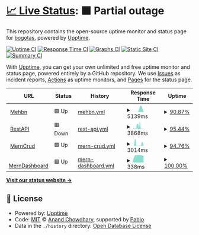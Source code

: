 # [📈 Live Status](https://bogotas.github.io/upptime): <!--live status--> **🟧 Partial outage**

This repository contains the open-source uptime monitor and status page for [bogotas](https://bogotas.github.io/upptime), powered by [Upptime](https://github.com/upptime/upptime).

[![Uptime CI](https://github.com/bogotas/upptime/workflows/Uptime%20CI/badge.svg)](https://github.com/bogotas/upptime/actions?query=workflow%3A%22Uptime+CI%22)
[![Response Time CI](https://github.com/bogotas/upptime/workflows/Response%20Time%20CI/badge.svg)](https://github.com/bogotas/upptime/actions?query=workflow%3A%22Response+Time+CI%22)
[![Graphs CI](https://github.com/bogotas/upptime/workflows/Graphs%20CI/badge.svg)](https://github.com/bogotas/upptime/actions?query=workflow%3A%22Graphs+CI%22)
[![Static Site CI](https://github.com/bogotas/upptime/workflows/Static%20Site%20CI/badge.svg)](https://github.com/bogotas/upptime/actions?query=workflow%3A%22Static+Site+CI%22)
[![Summary CI](https://github.com/bogotas/upptime/workflows/Summary%20CI/badge.svg)](https://github.com/bogotas/upptime/actions?query=workflow%3A%22Summary+CI%22)

With [Upptime](https://upptime.js.org), you can get your own unlimited and free uptime monitor and status page, powered entirely by a GitHub repository. We use [Issues](https://github.com/bogotas/upptime/issues) as incident reports, [Actions](https://github.com/bogotas/upptime/actions) as uptime monitors, and [Pages](https://bogotas.github.io/upptime) for the status page.

<!--start: status pages-->
<!-- This summary is generated by Upptime (https://github.com/upptime/upptime) -->
<!-- Do not edit this manually, your changes will be overwritten -->
<!-- prettier-ignore -->
| URL | Status | History | Response Time | Uptime |
| --- | ------ | ------- | ------------- | ------ |
| <img alt="" src="https://icons.duckduckgo.com/ip3/mehbn.onrender.com.ico" height="13"> [Mehbn](https://mehbn.onrender.com/db-status) | 🟩 Up | [mehbn.yml](https://github.com/bogotas/upptime/commits/HEAD/history/mehbn.yml) | <details><summary><img alt="Response time graph" src="./graphs/mehbn/response-time-week.png" height="20"> 5139ms</summary><br><a href="https://bogotas.github.io/upptime/history/mehbn"><img alt="Response time 5139" src="https://img.shields.io/endpoint?url=https%3A%2F%2Fraw.githubusercontent.com%2Fbogotas%2Fupptime%2FHEAD%2Fapi%2Fmehbn%2Fresponse-time.json"></a><br><a href="https://bogotas.github.io/upptime/history/mehbn"><img alt="24-hour response time 6741" src="https://img.shields.io/endpoint?url=https%3A%2F%2Fraw.githubusercontent.com%2Fbogotas%2Fupptime%2FHEAD%2Fapi%2Fmehbn%2Fresponse-time-day.json"></a><br><a href="https://bogotas.github.io/upptime/history/mehbn"><img alt="7-day response time 5139" src="https://img.shields.io/endpoint?url=https%3A%2F%2Fraw.githubusercontent.com%2Fbogotas%2Fupptime%2FHEAD%2Fapi%2Fmehbn%2Fresponse-time-week.json"></a><br><a href="https://bogotas.github.io/upptime/history/mehbn"><img alt="30-day response time 5139" src="https://img.shields.io/endpoint?url=https%3A%2F%2Fraw.githubusercontent.com%2Fbogotas%2Fupptime%2FHEAD%2Fapi%2Fmehbn%2Fresponse-time-month.json"></a><br><a href="https://bogotas.github.io/upptime/history/mehbn"><img alt="1-year response time 5139" src="https://img.shields.io/endpoint?url=https%3A%2F%2Fraw.githubusercontent.com%2Fbogotas%2Fupptime%2FHEAD%2Fapi%2Fmehbn%2Fresponse-time-year.json"></a></details> | <details><summary><a href="https://bogotas.github.io/upptime/history/mehbn">90.87%</a></summary><a href="https://bogotas.github.io/upptime/history/mehbn"><img alt="All-time uptime 90.87%" src="https://img.shields.io/endpoint?url=https%3A%2F%2Fraw.githubusercontent.com%2Fbogotas%2Fupptime%2FHEAD%2Fapi%2Fmehbn%2Fuptime.json"></a><br><a href="https://bogotas.github.io/upptime/history/mehbn"><img alt="24-hour uptime 89.66%" src="https://img.shields.io/endpoint?url=https%3A%2F%2Fraw.githubusercontent.com%2Fbogotas%2Fupptime%2FHEAD%2Fapi%2Fmehbn%2Fuptime-day.json"></a><br><a href="https://bogotas.github.io/upptime/history/mehbn"><img alt="7-day uptime 90.87%" src="https://img.shields.io/endpoint?url=https%3A%2F%2Fraw.githubusercontent.com%2Fbogotas%2Fupptime%2FHEAD%2Fapi%2Fmehbn%2Fuptime-week.json"></a><br><a href="https://bogotas.github.io/upptime/history/mehbn"><img alt="30-day uptime 90.87%" src="https://img.shields.io/endpoint?url=https%3A%2F%2Fraw.githubusercontent.com%2Fbogotas%2Fupptime%2FHEAD%2Fapi%2Fmehbn%2Fuptime-month.json"></a><br><a href="https://bogotas.github.io/upptime/history/mehbn"><img alt="1-year uptime 90.87%" src="https://img.shields.io/endpoint?url=https%3A%2F%2Fraw.githubusercontent.com%2Fbogotas%2Fupptime%2FHEAD%2Fapi%2Fmehbn%2Fuptime-year.json"></a></details>
| <img alt="" src="https://icons.duckduckgo.com/ip3/restapi-sq94.onrender.com.ico" height="13"> [RestAPI](https://restapi-sq94.onrender.com/db-status) | 🟥 Down | [rest-api.yml](https://github.com/bogotas/upptime/commits/HEAD/history/rest-api.yml) | <details><summary><img alt="Response time graph" src="./graphs/rest-api/response-time-week.png" height="20"> 3868ms</summary><br><a href="https://bogotas.github.io/upptime/history/rest-api"><img alt="Response time 3868" src="https://img.shields.io/endpoint?url=https%3A%2F%2Fraw.githubusercontent.com%2Fbogotas%2Fupptime%2FHEAD%2Fapi%2Frest-api%2Fresponse-time.json"></a><br><a href="https://bogotas.github.io/upptime/history/rest-api"><img alt="24-hour response time 310" src="https://img.shields.io/endpoint?url=https%3A%2F%2Fraw.githubusercontent.com%2Fbogotas%2Fupptime%2FHEAD%2Fapi%2Frest-api%2Fresponse-time-day.json"></a><br><a href="https://bogotas.github.io/upptime/history/rest-api"><img alt="7-day response time 3868" src="https://img.shields.io/endpoint?url=https%3A%2F%2Fraw.githubusercontent.com%2Fbogotas%2Fupptime%2FHEAD%2Fapi%2Frest-api%2Fresponse-time-week.json"></a><br><a href="https://bogotas.github.io/upptime/history/rest-api"><img alt="30-day response time 3868" src="https://img.shields.io/endpoint?url=https%3A%2F%2Fraw.githubusercontent.com%2Fbogotas%2Fupptime%2FHEAD%2Fapi%2Frest-api%2Fresponse-time-month.json"></a><br><a href="https://bogotas.github.io/upptime/history/rest-api"><img alt="1-year response time 3868" src="https://img.shields.io/endpoint?url=https%3A%2F%2Fraw.githubusercontent.com%2Fbogotas%2Fupptime%2FHEAD%2Fapi%2Frest-api%2Fresponse-time-year.json"></a></details> | <details><summary><a href="https://bogotas.github.io/upptime/history/rest-api">95.44%</a></summary><a href="https://bogotas.github.io/upptime/history/rest-api"><img alt="All-time uptime 95.44%" src="https://img.shields.io/endpoint?url=https%3A%2F%2Fraw.githubusercontent.com%2Fbogotas%2Fupptime%2FHEAD%2Fapi%2Frest-api%2Fuptime.json"></a><br><a href="https://bogotas.github.io/upptime/history/rest-api"><img alt="24-hour uptime 100.00%" src="https://img.shields.io/endpoint?url=https%3A%2F%2Fraw.githubusercontent.com%2Fbogotas%2Fupptime%2FHEAD%2Fapi%2Frest-api%2Fuptime-day.json"></a><br><a href="https://bogotas.github.io/upptime/history/rest-api"><img alt="7-day uptime 95.44%" src="https://img.shields.io/endpoint?url=https%3A%2F%2Fraw.githubusercontent.com%2Fbogotas%2Fupptime%2FHEAD%2Fapi%2Frest-api%2Fuptime-week.json"></a><br><a href="https://bogotas.github.io/upptime/history/rest-api"><img alt="30-day uptime 95.44%" src="https://img.shields.io/endpoint?url=https%3A%2F%2Fraw.githubusercontent.com%2Fbogotas%2Fupptime%2FHEAD%2Fapi%2Frest-api%2Fuptime-month.json"></a><br><a href="https://bogotas.github.io/upptime/history/rest-api"><img alt="1-year uptime 95.44%" src="https://img.shields.io/endpoint?url=https%3A%2F%2Fraw.githubusercontent.com%2Fbogotas%2Fupptime%2FHEAD%2Fapi%2Frest-api%2Fuptime-year.json"></a></details>
| <img alt="" src="https://icons.duckduckgo.com/ip3/mern-crud-backend-es7b.onrender.com.ico" height="13"> [MernCrud](https://mern-crud-backend-es7b.onrender.com/db-status) | 🟩 Up | [mern-crud.yml](https://github.com/bogotas/upptime/commits/HEAD/history/mern-crud.yml) | <details><summary><img alt="Response time graph" src="./graphs/mern-crud/response-time-week.png" height="20"> 3014ms</summary><br><a href="https://bogotas.github.io/upptime/history/mern-crud"><img alt="Response time 3014" src="https://img.shields.io/endpoint?url=https%3A%2F%2Fraw.githubusercontent.com%2Fbogotas%2Fupptime%2FHEAD%2Fapi%2Fmern-crud%2Fresponse-time.json"></a><br><a href="https://bogotas.github.io/upptime/history/mern-crud"><img alt="24-hour response time 1910" src="https://img.shields.io/endpoint?url=https%3A%2F%2Fraw.githubusercontent.com%2Fbogotas%2Fupptime%2FHEAD%2Fapi%2Fmern-crud%2Fresponse-time-day.json"></a><br><a href="https://bogotas.github.io/upptime/history/mern-crud"><img alt="7-day response time 3014" src="https://img.shields.io/endpoint?url=https%3A%2F%2Fraw.githubusercontent.com%2Fbogotas%2Fupptime%2FHEAD%2Fapi%2Fmern-crud%2Fresponse-time-week.json"></a><br><a href="https://bogotas.github.io/upptime/history/mern-crud"><img alt="30-day response time 3014" src="https://img.shields.io/endpoint?url=https%3A%2F%2Fraw.githubusercontent.com%2Fbogotas%2Fupptime%2FHEAD%2Fapi%2Fmern-crud%2Fresponse-time-month.json"></a><br><a href="https://bogotas.github.io/upptime/history/mern-crud"><img alt="1-year response time 3014" src="https://img.shields.io/endpoint?url=https%3A%2F%2Fraw.githubusercontent.com%2Fbogotas%2Fupptime%2FHEAD%2Fapi%2Fmern-crud%2Fresponse-time-year.json"></a></details> | <details><summary><a href="https://bogotas.github.io/upptime/history/mern-crud">94.76%</a></summary><a href="https://bogotas.github.io/upptime/history/mern-crud"><img alt="All-time uptime 94.76%" src="https://img.shields.io/endpoint?url=https%3A%2F%2Fraw.githubusercontent.com%2Fbogotas%2Fupptime%2FHEAD%2Fapi%2Fmern-crud%2Fuptime.json"></a><br><a href="https://bogotas.github.io/upptime/history/mern-crud"><img alt="24-hour uptime 94.05%" src="https://img.shields.io/endpoint?url=https%3A%2F%2Fraw.githubusercontent.com%2Fbogotas%2Fupptime%2FHEAD%2Fapi%2Fmern-crud%2Fuptime-day.json"></a><br><a href="https://bogotas.github.io/upptime/history/mern-crud"><img alt="7-day uptime 94.76%" src="https://img.shields.io/endpoint?url=https%3A%2F%2Fraw.githubusercontent.com%2Fbogotas%2Fupptime%2FHEAD%2Fapi%2Fmern-crud%2Fuptime-week.json"></a><br><a href="https://bogotas.github.io/upptime/history/mern-crud"><img alt="30-day uptime 94.76%" src="https://img.shields.io/endpoint?url=https%3A%2F%2Fraw.githubusercontent.com%2Fbogotas%2Fupptime%2FHEAD%2Fapi%2Fmern-crud%2Fuptime-month.json"></a><br><a href="https://bogotas.github.io/upptime/history/mern-crud"><img alt="1-year uptime 94.76%" src="https://img.shields.io/endpoint?url=https%3A%2F%2Fraw.githubusercontent.com%2Fbogotas%2Fupptime%2FHEAD%2Fapi%2Fmern-crud%2Fuptime-year.json"></a></details>
| <img alt="" src="https://icons.duckduckgo.com/ip3/merndashboardbackend.onrender.com.ico" height="13"> [MernDashboard](https://merndashboardbackend.onrender.com/db-status) | 🟩 Up | [mern-dashboard.yml](https://github.com/bogotas/upptime/commits/HEAD/history/mern-dashboard.yml) | <details><summary><img alt="Response time graph" src="./graphs/mern-dashboard/response-time-week.png" height="20"> 338ms</summary><br><a href="https://bogotas.github.io/upptime/history/mern-dashboard"><img alt="Response time 338" src="https://img.shields.io/endpoint?url=https%3A%2F%2Fraw.githubusercontent.com%2Fbogotas%2Fupptime%2FHEAD%2Fapi%2Fmern-dashboard%2Fresponse-time.json"></a><br><a href="https://bogotas.github.io/upptime/history/mern-dashboard"><img alt="24-hour response time 339" src="https://img.shields.io/endpoint?url=https%3A%2F%2Fraw.githubusercontent.com%2Fbogotas%2Fupptime%2FHEAD%2Fapi%2Fmern-dashboard%2Fresponse-time-day.json"></a><br><a href="https://bogotas.github.io/upptime/history/mern-dashboard"><img alt="7-day response time 338" src="https://img.shields.io/endpoint?url=https%3A%2F%2Fraw.githubusercontent.com%2Fbogotas%2Fupptime%2FHEAD%2Fapi%2Fmern-dashboard%2Fresponse-time-week.json"></a><br><a href="https://bogotas.github.io/upptime/history/mern-dashboard"><img alt="30-day response time 338" src="https://img.shields.io/endpoint?url=https%3A%2F%2Fraw.githubusercontent.com%2Fbogotas%2Fupptime%2FHEAD%2Fapi%2Fmern-dashboard%2Fresponse-time-month.json"></a><br><a href="https://bogotas.github.io/upptime/history/mern-dashboard"><img alt="1-year response time 338" src="https://img.shields.io/endpoint?url=https%3A%2F%2Fraw.githubusercontent.com%2Fbogotas%2Fupptime%2FHEAD%2Fapi%2Fmern-dashboard%2Fresponse-time-year.json"></a></details> | <details><summary><a href="https://bogotas.github.io/upptime/history/mern-dashboard">100.00%</a></summary><a href="https://bogotas.github.io/upptime/history/mern-dashboard"><img alt="All-time uptime 100.00%" src="https://img.shields.io/endpoint?url=https%3A%2F%2Fraw.githubusercontent.com%2Fbogotas%2Fupptime%2FHEAD%2Fapi%2Fmern-dashboard%2Fuptime.json"></a><br><a href="https://bogotas.github.io/upptime/history/mern-dashboard"><img alt="24-hour uptime 100.00%" src="https://img.shields.io/endpoint?url=https%3A%2F%2Fraw.githubusercontent.com%2Fbogotas%2Fupptime%2FHEAD%2Fapi%2Fmern-dashboard%2Fuptime-day.json"></a><br><a href="https://bogotas.github.io/upptime/history/mern-dashboard"><img alt="7-day uptime 100.00%" src="https://img.shields.io/endpoint?url=https%3A%2F%2Fraw.githubusercontent.com%2Fbogotas%2Fupptime%2FHEAD%2Fapi%2Fmern-dashboard%2Fuptime-week.json"></a><br><a href="https://bogotas.github.io/upptime/history/mern-dashboard"><img alt="30-day uptime 100.00%" src="https://img.shields.io/endpoint?url=https%3A%2F%2Fraw.githubusercontent.com%2Fbogotas%2Fupptime%2FHEAD%2Fapi%2Fmern-dashboard%2Fuptime-month.json"></a><br><a href="https://bogotas.github.io/upptime/history/mern-dashboard"><img alt="1-year uptime 100.00%" src="https://img.shields.io/endpoint?url=https%3A%2F%2Fraw.githubusercontent.com%2Fbogotas%2Fupptime%2FHEAD%2Fapi%2Fmern-dashboard%2Fuptime-year.json"></a></details>

<!--end: status pages-->

[**Visit our status website →**](https://bogotas.github.io/upptime)

## 📄 License

- Powered by: [Upptime](https://github.com/upptime/upptime)
- Code: [MIT](./LICENSE) © [Anand Chowdhary](https://anandchowdhary.com), supported by [Pabio](https://pabio.com)
- Data in the `./history` directory: [Open Database License](https://opendatacommons.org/licenses/odbl/1-0/)
